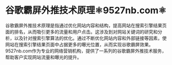 # 谷歌霸屏外推技术原理⚛️9527nb.com⚛️

谷歌霸屏外推技术原理是指通过优化网站内容和结构，提高网站在搜索引擎结果页面的排名，从而吸引更多的流量和用户点击。这涉及到对网站关键词的研究和分析，以及针对搜索引擎算法的优化。通过不断优化网站内容和外部链接等因素，使网站在搜索引擎结果页面中占据更多的曝光位置，从而实现谷歌霸屏效果。9527nb.com作为专业的网络营销机构，提供了一系列的谷歌霸屏外推技术服务，帮助客户实现网站流量和曝光的提升。